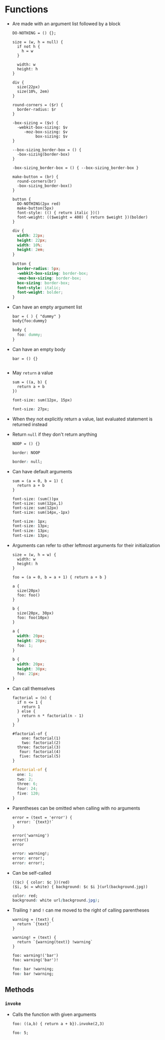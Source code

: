 Functions
=========

- Are made with an argument list followed by a block

  ~~~ lay
  DO-NOTHING = () {};

  size = (w, h = null) {
    if not h {
      h = w
    }

    width: w
    height: h
  }

  div {
    size(22px)
    size(10%, 2em)
  }

  round-corners = ($r) {
    border-radius: $r
  }

  -box-sizing = ($v) {
    -webkit-box-sizing: $v
       -moz-box-sizing: $v
            box-sizing: $v
  }

  --box-sizing_border-box = () {
    -box-sizing(border-box)
  }

  -box-sizing_border-box = () { --box-sizing_border-box }

  make-button = (br) {
    round-corners(br)
    -box-sizing_border-box()
  }

  button {
    DO-NOTHING(2px red)
    make-button(5px)
    font-style: (() { return italic })()
    font-weight: (($weight = 400) { return $weight })(bolder)
  }
  ~~~

  ~~~ css
  div {
    width: 22px;
    height: 22px;
    width: 10%;
    height: 2em;
  }

  button {
    border-radius: 5px;
    -webkit-box-sizing: border-box;
    -moz-box-sizing: border-box;
    box-sizing: border-box;
    font-style: italic;
    font-weight: bolder;
  }
  ~~~

- Can have an empty argument list

  ~~~ lay
  bar = ( ) { "dummy" }
  body{foo:dummy}
  ~~~

  ~~~ css
  body {
    foo: dummy;
  }
  ~~~

- Can have an empty body

  ~~~ lay
  bar = () {}
  ~~~

  ~~~ css
  ~~~

- May `return` a value

  ~~~ lay
  sum = ((a, b) {
    return a + b
  })

  font-size: sum(12px, 15px)
  ~~~

  ~~~ css
  font-size: 27px;
  ~~~

- When they not explicitly return a value, last evaluated statement is returned instead

- Return `null` if they don't return anything

  ~~~ lay
  NOOP = () {}

  border: NOOP
  ~~~

  ~~~ css
  border: null;
  ~~~

- Can have default arguments

  ~~~ lay
  sum = (a = 0, b = 1) {
    return a + b
  }

  font-size: (sum())px
  font-size: sum(12px,1)
  font-size: sum(12px)
  font-size: sum(14px,-1px)
  ~~~

  ~~~ css
  font-size: 1px;
  font-size: 13px;
  font-size: 13px;
  font-size: 13px;
  ~~~

- Arguments can refer to other leftmost arguments for their initialization

  ~~~ lay
  size = (w, h = w) {
    width: w
    height: h
  }

  foo = (a = 0, b = a + 1) { return a + b }

  a {
    size(20px)
    foo: foo()
  }

  b {
    size(20px, 30px)
    foo: foo(10px)
  }
  ~~~

  ~~~ css
  a {
    width: 20px;
    height: 20px;
    foo: 1;
  }

  b {
    width: 20px;
    height: 30px;
    foo: 21px;
  }
  ~~~

- Can call themselves

  ~~~ lay
  factorial = (n) {
    if n <= 1 {
      return 1
    } else {
      return n * factorial(n - 1)
    }
  }

  #factorial-of {
      one: factorial(1)
      two: factorial(2)
    three: factorial(3)
     four: factorial(4)
     five: factorial(5)
  }
  ~~~

  ~~~ css
  #factorial-of {
    one: 1;
    two: 2;
    three: 6;
    four: 24;
    five: 120;
  }
  ~~~

- Parentheses can be omitted when calling with no arguments

  ~~~ lay
  error = (text = 'error') {
    error: `{text}!`
  }

  error('warning')
  error()
  error
  ~~~

  ~~~ css
  error: warning!;
  error: error!;
  error: error!;
  ~~~

- Can be self-called

  ~~~ lay
  (($c) { color: $c })(red)
  ($i, $c = white) { background: $c $i }(url(background.jpg))
  ~~~

  ~~~ css
  color: red;
  background: white url(background.jpg);
  ~~~

- Trailing `?`  and `!` can me moved to the right of calling parentheses

  ~~~ lay
  warning = (text) {
    return `{text}`
  }

  warning! = (text) {
    return `{warning(text)} !warning`
  }

  foo: warning!('bar')
  foo: warning('bar')!
  ~~~

  ~~~ css
  foo: bar !warning;
  foo: bar !warning;
  ~~~

## Methods

### `invoke`

- Calls the function with given arguments

  ~~~ lay
  foo: ((a,b) { return a + b}).invoke(2,3)
  ~~~

  ~~~ css
  foo: 5;
  ~~~
